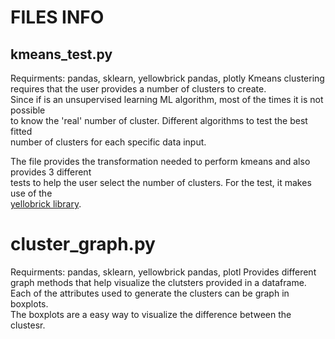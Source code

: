 # FILES INFO

## kmeans_test.py
Requirments: pandas, sklearn, yellowbrick pandas, plotly
Kmeans clustering requires that the user provides a number of clusters to create.   
Since if is an unsupervised learning ML algorithm, most of the times it is not possible   
to know the 'real' number of cluster. Different algorithms to test the best fitted   
number of clusters for each specific data input. 

The file provides the transformation needed to perform kmeans and also provides 3 different  
tests to help the user select the number of clusters. For the test, it makes use of the   
[yellobrick library](https://www.scikit-yb.org/en/latest/). 

# cluster_graph.py
Requirments: pandas, sklearn, yellowbrick pandas, plotl
Provides different graph methods that help visualize the clutsters provided in a dataframe. 
Each of the attributes used to generate the clusters can be graph in boxplots.  
The boxplots are a easy way to visualize the difference between the clustesr.   


